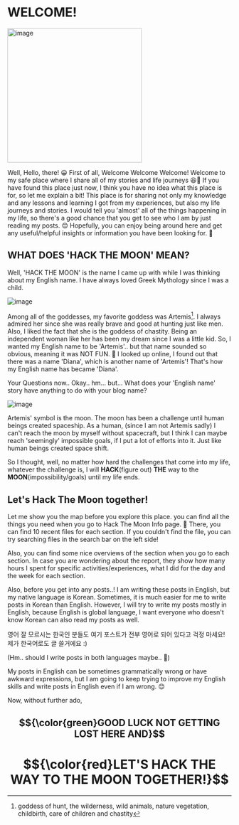 # WELCOME!

<img width="302" alt="image" src="https://github.com/user-attachments/assets/8e69e9e6-1d7a-4807-9059-50744d6720cd">

Well, Hello, there! 😀
First of all, Welcome Welcome Welcome!
Welcome to my safe place where I share all of my stories and life journeys 😆🥰
If you have found this place just now, I think you have no idea what this place is for, so let me explain a bit!
This place is for sharing not only my knowledge and any lessons and learning I got from my experiences, but also my life journeys and stories. 
I would tell you 'almost' all of the things happening in my life, so there's a good chance that you get to see who I am by just reading my posts. 😊
Hopefully, you can enjoy being around here and get any useful/helpful insights or information you have been looking for. 💖

## WHAT DOES 'HACK THE MOON' MEAN?

Well, 'HACK THE MOON' is the name I came up with while I was thinking about my English name.
I have always loved Greek Mythology since I was a child.

![image](https://github.com/user-attachments/assets/b7ccf946-b44e-4b37-b0a7-5a1719ff3b44)

Among all of the goddesses, my favorite goddess was Artemis[^1]. 
I always admired her since she was really brave and good at hunting just like men. 
Also, I liked the fact that she is the goddess of chastity.
Being an independent woman like her has been my dream since I was a little kid.
So, I wanted my English name to be 'Artemis'.. but that name sounded so obvious, meaning it was NOT FUN. 🤔
I looked up online, I found out that there was a name 'Diana', which is another name of 'Artemis'!
That's how my English name has became 'Diana'.

Your Questions now..
Okay.. hm... but...
What does your 'English name' story have anything to do with your blog name?

![image](https://github.com/user-attachments/assets/2ef71e8e-59d5-4dc8-97bb-af77907921f0)

Artemis' symbol is the moon.
The moon has been a challenge until human beings created spaceship.
As a human, (since I am not Artemis sadly) I can't reach the moon by myself without spacecraft, but I think I can maybe reach 'seemingly' impossible goals, if I put a lot of efforts into it. 
Just like human beings created space shift.

So I thought, well, 
no matter how hard the challenges that come into my life, 
whatever the challenge is,
I will **HACK**(figure out) **THE** way to the **MOON**(impossibility/goals) until my life ends. 

## Let's Hack The Moon together!
Let me show you the map before you explore this place. 
you can find all the things you need when you go to Hack The Moon Info page. 🫠
There, you can find 10 recent files for each section. 
If you couldn't find the file, you can try searching files in the search bar on the left side!

Also, you can find some nice overviews of the section when you go to each section.
In case you are wondering about the report, they show how many hours I spent for specific activities/experiences, what I did for the day and the week for each section. 

Also, before you get into any posts..!
I am writing these posts in English, but my native language is Korean.
Sometimes, it is much easier for me to write posts in Korean than English.
However, I will try to write my posts mostly in English, because English is global language, I want everyone who doesn't know Korean can also read my posts as well.

영어 잘 모르시는 한국인 분들도 여기 포스트가 전부 영어로 되어 있다고 걱정 마세요!
제가 한국어로도 글 쓸거에요 :)

(Hm.. should I write posts in both languages maybe.. 🤔)

My posts in English can be sometimes grammatically wrong or have awkward expressions, but I am going to keep trying to improve my English skills and write posts in English even if I am wrong. 😊

Now, without further ado, 

## $${\color{green}GOOD LUCK NOT GETTING LOST HERE AND}$$

# $${\color{red}LET'S HACK THE WAY TO THE MOON TOGETHER!}$$

[^1]: goddess of hunt, the wilderness, wild animals, nature vegetation, childbirth, care of children and chastity
